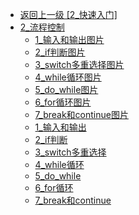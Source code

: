 - [返回上一级 [2_快速入门]](后端/JavaNote/2_Java(书栈)/2_快速入门/)
- [2_流程控制](后端/JavaNote/2_Java(书栈)/2_快速入门/2_流程控制/)
  - [1_输入和输出图片](后端/JavaNote/2_Java(书栈)/2_快速入门/2_流程控制/1_输入和输出图片/)
  - [2_if判断图片](后端/JavaNote/2_Java(书栈)/2_快速入门/2_流程控制/2_if判断图片/)
  - [3_switch多重选择图片](后端/JavaNote/2_Java(书栈)/2_快速入门/2_流程控制/3_switch多重选择图片/)
  - [4_while循环图片](后端/JavaNote/2_Java(书栈)/2_快速入门/2_流程控制/4_while循环图片/)
  - [5_do_while图片](后端/JavaNote/2_Java(书栈)/2_快速入门/2_流程控制/5_do_while图片/)
  - [6_for循环图片](后端/JavaNote/2_Java(书栈)/2_快速入门/2_流程控制/6_for循环图片/)
  - [7_break和continue图片](后端/JavaNote/2_Java(书栈)/2_快速入门/2_流程控制/7_break和continue图片/)
  - [1_输入和输出](后端/JavaNote/2_Java(书栈)/2_快速入门/2_流程控制/1_输入和输出.md)
  - [2_if判断](后端/JavaNote/2_Java(书栈)/2_快速入门/2_流程控制/2_if判断.md)
  - [3_switch多重选择](后端/JavaNote/2_Java(书栈)/2_快速入门/2_流程控制/3_switch多重选择.md)
  - [4_while循环](后端/JavaNote/2_Java(书栈)/2_快速入门/2_流程控制/4_while循环.md)
  - [5_do_while](后端/JavaNote/2_Java(书栈)/2_快速入门/2_流程控制/5_do_while.md)
  - [6_for循环](后端/JavaNote/2_Java(书栈)/2_快速入门/2_流程控制/6_for循环.md)
  - [7_break和continue](后端/JavaNote/2_Java(书栈)/2_快速入门/2_流程控制/7_break和continue.md)
